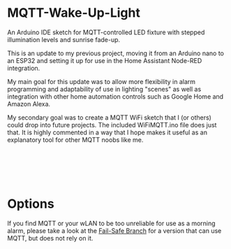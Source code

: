 # MQTT-Wake-Up-Light
An Arduino IDE sketch for MQTT-controlled LED fixture with stepped illumination levels and sunrise fade-up.

This is an update to my previous project, moving it from an Arduino nano to an ESP32 and setting it up for use 
in the Home Assistant Node-RED integration.

My main goal for this update was to allow more flexibility in alarm programming and adaptability of use in lighting
"scenes" as well as integration with other home automation controls such as Google Home and Amazon Alexa.

My secondary goal was to create a MQTT WiFi sketch that I (or others) could drop into future projects. 
The included WiFiMQTT.ino file does just that.  It is highly commented in a way that I hope makes it useful as an explanatory tool for other MQTT noobs like me.

<br>
<br>
<br>
<br>

# Options
If you find MQTT or your wLAN to be too unreliable for use as a morning alarm, please take a look at the [Fail-Safe Branch](https://github.com/Didgeridrew/MQTT-Wake-Up-Light/tree/fail-safe) for a version that can use MQTT, but does not rely on it.
